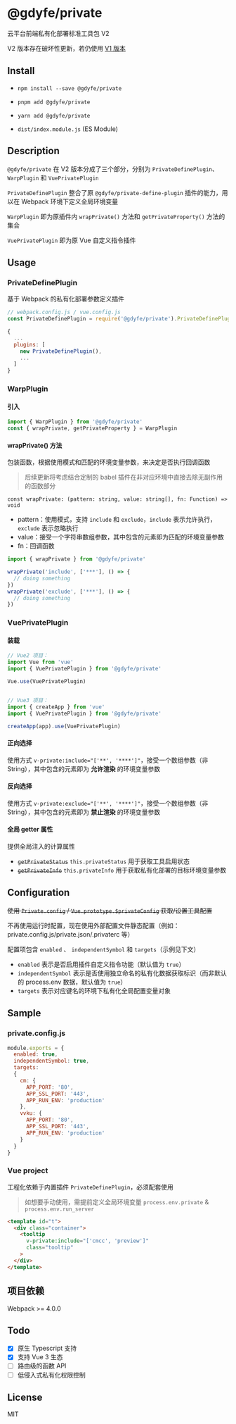 <!--
 * @Author: Whzcorcd
 * @Date: 2021-02-19 16:44:44
 * @LastEditors: Whzcorcd
 * @LastEditTime: 2021-11-04 17:32:30
 * @Description: file content
-->
# @gdyfe/private

云平台前端私有化部署标准工具包 V2

V2 版本存在破坏性更新，若仍使用 [V1 版本](https://github.com/corcd/private/tree/v1.2.2)

## Install

- `npm install --save @gdyfe/private`

- `pnpm add @gdyfe/private`

- `yarn add @gdyfe/private`

- `dist/index.module.js` (ES Module)

## Description

`@gdyfe/private` 在 V2 版本分成了三个部分，分别为 `PrivateDefinePlugin`、`WarpPlugin` 和 `VuePrivatePlugin`

`PrivateDefinePlugin` 整合了原 `@gdyfe/private-define-plugin` 插件的能力，用以在 Webpack 环境下定义全局环境变量

`WarpPlugin` 即为原插件内 `wrapPrivate()` 方法和 `getPrivateProperty()` 方法的集合

`VuePrivatePlugin` 即为原 Vue 自定义指令插件

## Usage

### PrivateDefinePlugin

基于 Webpack 的私有化部署参数定义插件

```javascript
// webpack.config.js / vue.config.js
const PrivateDefinePlugin = require('@gdyfe/private').PrivateDefinePlugin

{
  ...
  plugins: [
    new PrivateDefinePlugin(),
    ...
  ]
}
```

### WarpPlugin

#### 引入

```javascript
import { WarpPlugin } from '@gdyfe/private'
const { wrapPrivate, getPrivateProperty } = WarpPlugin
```

#### wrapPrivate() 方法

包装函数，根据使用模式和匹配的环境变量参数，来决定是否执行回调函数

> 后续更新将考虑结合定制的 babel 插件在非对应环境中直接去除无副作用的函数部分

`const wrapPrivate: (pattern: string, value: string[], fn: Function) => void`

- pattern：使用模式，支持 `include` 和 `exclude`，`include` 表示允许执行，`exclude` 表示忽略执行
- value：接受一个字符串数组参数，其中包含的元素即为匹配的环境变量参数
- fn：回调函数

```javascript
import { wrapPrivate } from '@gdyfe/private'

wrapPrivate('include', ['***'], () => {
  // doing something
})
wrapPrivate('exclude', ['***'], () => {
  // doing something
})
```

### VuePrivatePlugin

#### 装载

```javascript
// Vue2 项目：
import Vue from 'vue'
import { VuePrivatePlugin } from '@gdyfe/private'

Vue.use(VuePrivatePlugin)


// Vue3 项目：
import { createApp } from 'vue'
import { VuePrivatePlugin } from '@gdyfe/private'

createApp(app).use(VuePrivatePlugin)
```

#### 正向选择

使用方式 `v-private:include="['**', '****']"`，接受一个数组参数（非 String），其中包含的元素即为 **允许渲染** 的环境变量参数

#### 反向选择

使用方式 `v-private:exclude="['**', '****']"`，接受一个数组参数（非 String），其中包含的元素即为 **禁止渲染** 的环境变量参数

#### 全局 getter 属性

提供全局注入的计算属性

- ~~`getPrivateStatus`~~ `this.privateStatus` 用于获取工具启用状态
- ~~`getPrivateInfo`~~ `this.privateInfo` 用于获取私有化部署的目标环境变量参数

## Configuration

~~使用 `Private.config` / `Vue.prototype.$privateConfig` 获取/设置工具配置~~

不再使用运行时配置，现在使用外部配置文件静态配置（例如：private.config.js/private.json/.privaterc 等）

配置项包含 `enabled` 、 `independentSymbol` 和 `targets`（示例见下文）

- `enabled` 表示是否启用插件自定义指令功能（默认值为 `true`）
- `independentSymbol` 表示是否使用独立命名的私有化数据获取标识（而非默认的 process.env 数据，默认值为 `true`）
- `targets` 表示对应键名的环境下私有化全局配置变量对象

## Sample

### private.config.js

```javascript
module.exports = {
  enabled: true,
  independentSymbol: true,
  targets:
  {
    cm: {
      APP_PORT: '80',
      APP_SSL_PORT: '443',
      APP_RUN_ENV: 'production'
    },
    vvku: {
      APP_PORT: '80',
      APP_SSL_PORT: '443',
      APP_RUN_ENV: 'production'
    }
  }
}
```

### Vue project

工程化依赖于内置插件 `PrivateDefinePlugin`，必须配套使用

> 如想要手动使用，需提前定义全局环境变量 `process.env.private` & `process.env.run_server`

```html
<template id="t">
  <div class="container">
    <tooltip
      v-private:include="['cmcc', 'preview']"
      class="tooltip"
    >
  </div>
</template>
```

## 项目依赖

Webpack >= 4.0.0

## Todo

- [x] 原生 Typescript 支持
- [x] 支持 Vue 3 生态
- [ ] 路由级的函数 API
- [ ] 低侵入式私有化权限控制

## License

MIT
